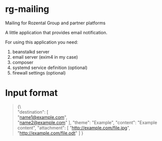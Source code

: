 # rg-mailing
Mailing for Rozental Group and partner platforms

A little application that provides email notification.

For using this application you need:
1. beanstalkd server
1. email server (exim4 in my case)
1. composer
1. systemd service definition (optional)
1. firewall settings (optional)

# Input format

> {\  
>	  "destination": [\
>		  "name1@example.com",\
>		  "name2@example.com"
>	  ],
>	  "theme": "Example",
>	  "content": "Example content",
>	  "attachment": [
>		  "http://example.com/file.jpg",
>		  "http://example.com/file.odt"
>	  ]
> }
